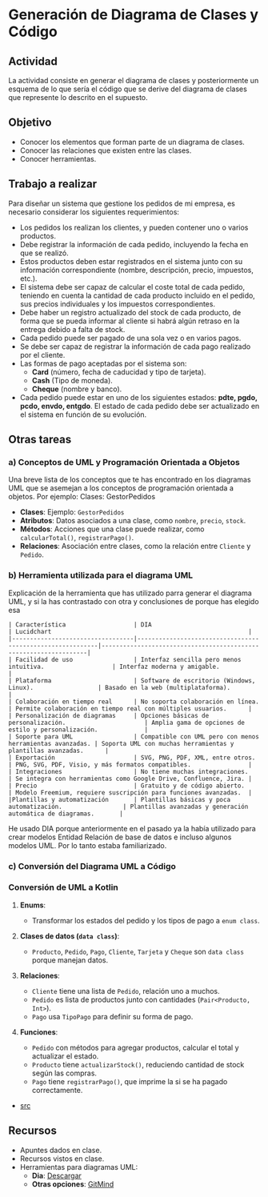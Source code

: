 # Generación de Diagrama de Clases y Código

## Actividad

La actividad consiste en generar el diagrama de clases y posteriormente un esquema de lo que sería el código que se derive del diagrama de clases que represente lo descrito en el supuesto.

## Objetivo

- Conocer los elementos que forman parte de un diagrama de clases.
- Conocer las relaciones que existen entre las clases.
- Conocer herramientas.

## Trabajo a realizar

Para diseñar un sistema que gestione los pedidos de mi empresa, es necesario considerar los siguientes requerimientos:

- Los pedidos los realizan los clientes, y pueden contener uno o varios productos.
- Debe registrar la información de cada pedido, incluyendo la fecha en que se realizó.
- Estos productos deben estar registrados en el sistema junto con su información correspondiente (nombre, descripción, precio, impuestos, etc.).
- El sistema debe ser capaz de calcular el coste total de cada pedido, teniendo en cuenta la cantidad de cada producto incluido en el pedido, sus precios individuales y los impuestos correspondientes.
- Debe haber un registro actualizado del stock de cada producto, de forma que se pueda informar al cliente si habrá algún retraso en la entrega debido a falta de stock.
- Cada pedido puede ser pagado de una sola vez o en varios pagos.
- Se debe ser capaz de registrar la información de cada pago realizado por el cliente.
- Las formas de pago aceptadas por el sistema son:
  - **Card** (número, fecha de caducidad y tipo de tarjeta).
  - **Cash** (Tipo de moneda).
  - **Cheque** (nombre y banco).
- Cada pedido puede estar en uno de los siguientes estados: **pdte, pgdo, pcdo, envdo, entgdo**. El estado de cada pedido debe ser actualizado en el sistema en función de su evolución.

## Otras tareas

### a) Conceptos de UML y Programación Orientada a Objetos

Una breve lista de los conceptos que te has encontrado en los diagramas UML que se asemejan a los conceptos de programación orientada a objetos. Por ejemplo: Clases: GestorPedidos

- **Clases**: Ejemplo: `GestorPedidos`
- **Atributos**: Datos asociados a una clase, como `nombre`, `precio`, `stock`.
- **Métodos**: Acciones que una clase puede realizar, como `calcularTotal()`, `registrarPago()`.
- **Relaciones**: Asociación entre clases, como la relación entre `Cliente` y `Pedido`.

### b) Herramienta utilizada para el diagrama UML

Explicación de la herramienta que has utilizado parra generar el diagrama UML, y si la has contrastado con otra y conclusiones de porque has elegido esa

```
| Característica                   | DIA                                                       | Lucidchart                                                       |
|----------------------------------|-----------------------------------------------------------|------------------------------------------------------------------|
| Facilidad de uso                 | Interfaz sencilla pero menos intuitiva.                   | Interfaz moderna y amigable.                                     |
| Plataforma                       | Software de escritorio (Windows, Linux).                  | Basado en la web (multiplataforma).                              |
| Colaboración en tiempo real      | No soporta colaboración en línea.                         | Permite colaboración en tiempo real con múltiples usuarios.      |
| Personalización de diagramas     | Opciones básicas de personalización.                      | Amplia gama de opciones de estilo y personalización.             |
| Soporte para UML                 | Compatible con UML pero con menos herramientas avanzadas. | Soporta UML con muchas herramientas y plantillas avanzadas.      |
| Exportación                      | SVG, PNG, PDF, XML, entre otros.                          | PNG, SVG, PDF, Visio, y más formatos compatibles.                |
| Integraciones                    | No tiene muchas integraciones.                            | Se integra con herramientas como Google Drive, Confluence, Jira. |
| Precio                           | Gratuito y de código abierto.                             | Modelo Freemium, requiere suscripción para funciones avanzadas.  |
|Plantillas y automatización       | Plantillas básicas y poca automatización.                 | Plantillas avanzadas y generación automática de diagramas.       |
```

He usado DIA porque anteriormente en el pasado ya la había utilizado para crear modelos Entidad Relación de base de datos e incluso algunos modelos UML. Por lo tanto estaba familiarizado.

### c) Conversión del Diagrama UML a Código

### Conversión de UML a Kotlin

1. **Enums**:  
   - Transformar los estados del pedido y los tipos de pago a `enum class`.  

2. **Clases de datos (`data class`)**:  
   - `Producto`, `Pedido`, `Pago`, `Cliente`, `Tarjeta` y `Cheque` son `data class` porque manejan datos.  

3. **Relaciones**:  
   - `Cliente` tiene una lista de `Pedido`, relación uno a muchos.  
   - `Pedido` es lista de productos junto con cantidades (`Pair<Producto, Int>`).  
   - `Pago` usa `TipoPago` para definir su forma de pago.  

4. **Funciones**:  
   - `Pedido` con métodos para agregar productos, calcular el total y actualizar el estado.  
   - `Producto` tiene `actualizarStock()`, reduciendo cantidad de stock según las compras.  
   - `Pago` tiene `registrarPago()`, que imprime la si se ha pagado correctamente.
     

* [src](uml2.kt)

## Recursos

- Apuntes dados en clase.
- Recursos vistos en clase.
- Herramientas para diagramas UML:
  - **Dia**: [Descargar](https://sourceforge.net/projects/dia-installer/files/latest/download)
  - **Otras opciones**: [GitMind](https://gitmind.com/es/herramienta-gratis-diagrama-uml.html)

